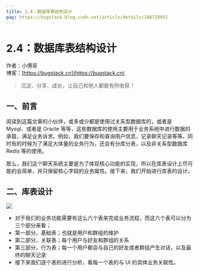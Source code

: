```yaml
---
title: 2.4：数据库表结构设计
pay: https://bugstack.blog.csdn.net/article/details/108729051
---
```


# 2.4：数据库表结构设计

作者：小傅哥
<br/>博客：[https://bugstack.cn](https://bugstack.cn)

>沉淀、分享、成长，让自己和他人都能有所收获！

## 一、前言

阅读到这篇文章的小伙伴，或多或少都是使用过关系型数据库的，或者是 Mysql、或者是 Oracle 等等，这些数据库的使用主要用于业务系统中进行数据的承载，满足业务诉求。例如，我们要保存和查询用户信息，记录聊天记录等等。同时有的时候为了满足大体量的业务行为，还会有分库分表，以及非关系型数据库 Redis 等的使用。

那么，我们这个聊天系统主要是为了体现核心功能的实现，所以在库表设计上尽可能的会简单，并只保留核心字段的业务属性。接下来，我们开始进行库表的设计。

## 二、库表设计

![](/images/article/project/im/project-im-2.4-01.png)

- 对于我们的业务功能需要有这么六个表来完成业务流程，而这六个表可以分为三个部分来看；
- 第一部分，基础表；也就是用户和群组的维护
- 第二部分，关联表；每个用户与好友和群组的关系
- 第三部分，行为表；每一个用户都会与自己的好友或者群组产生对话，以及最终的聊天记录
- 接下来我们逐个表的进行分析，看每一个表的与 UI 的具体业务关联性。